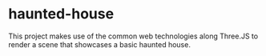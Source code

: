 # haunted-house
This project makes use of the common web technologies along Three.JS to render a scene that showcases a basic haunted house.
